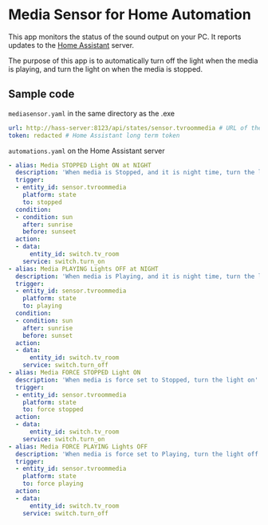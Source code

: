 # Media Sensor for Home Automation

This app monitors the status of the sound output on your PC.
It reports updates to the [Home Assistant](https://www.home-assistant.io/) server.

The purpose of this app is to automatically turn off the light when the media is playing,
and turn the light on when the media is stopped.

## Sample code

`mediasensor.yaml` in the same directory as the .exe

```yaml
url: http://hass-server:8123/api/states/sensor.tvroommedia # URL of the API endpoint. See https://developers.home-assistant.io/docs/en/external_api_rest.html
token: redacted # Home Assistant long term token

```

`automations.yaml` on the Home Assistant server

```yaml
- alias: Media STOPPED Light ON at NIGHT
  description: 'When media is Stopped, and it is night time, turn the light on'
  trigger:
  - entity_id: sensor.tvroommedia
    platform: state
    to: stopped
  condition:
  - condition: sun
    after: sunrise
    before: sunseet
  action:
  - data:
      entity_id: switch.tv_room
    service: switch.turn_on
- alias: Media PLAYING Lights OFF at NIGHT
  description: 'When media is Playing, and it is night time, turn the light off'
  trigger:
  - entity_id: sensor.tvroommedia
    platform: state
    to: playing
  condition:
  - condition: sun
    after: sunrise
    before: sunset
  action:
  - data:
      entity_id: switch.tv_room
    service: switch.turn_off
- alias: Media FORCE STOPPED Light ON
  description: 'When media is force set to Stopped, turn the light on'
  trigger:
  - entity_id: sensor.tvroommedia
    platform: state
    to: force stopped
  action:
  - data:
      entity_id: switch.tv_room
    service: switch.turn_on
- alias: Media FORCE PLAYING Lights OFF
  description: 'When media is force set to Playing, turn the light off'
  trigger:
  - entity_id: sensor.tvroommedia
    platform: state
    to: force playing
  action:
  - data:
      entity_id: switch.tv_room
    service: switch.turn_off

```
